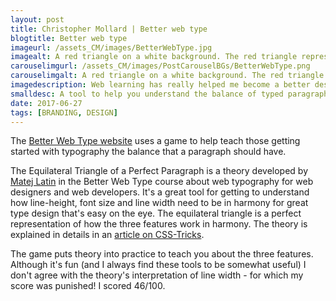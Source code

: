 ```yaml
---
layout: post
title: Christopher Mollard | Better web type
blogtitle: Better web type
imageurl: /assets_CM/images/BetterWebType.jpg
imagealt: A red triangle on a white background. The red triangle represents the equilateral triangle of the perfect paragraph.
carouselimgurl: /assets_CM/images/PostCarouselBGs/BetterWebType.png
carouselimgalt: A red triangle on a white background. The red triangle represents the equilateral triangle of the perfect paragraph.
imagedescription: Web learning has really helped me become a better designer.
smalldesc: A tool to help you understand the balance of typed paragraphs
date: 2017-06-27
tags: [BRANDING, DESIGN]
---
```

<p>
The <a target="_blank" href="https://betterwebtype.com/triangle">Better Web Type website</a> uses a game to help teach those getting started with typography the balance that a paragraph should have. 

The Equilateral Triangle of a Perfect Paragraph is a theory developed by <a href="http://matejlatin.co.uk/" target="_blank">Matej Latin</a> in the Better Web Type course about web typography for web designers and web developers. It's a great tool for getting to understand how line-height, font size and line width need to be in harmony for great type design that's easy on the eye. The equilateral triangle is a perfect representation of how the three features work in harmony. The theory is explained in details in an <a href="https://css-tricks.com/equilateral-triangle-perfect-paragraph/" target="_blank">article on CSS-Tricks</a>.

The game puts theory into practice to teach you about the three features. Although it's fun (and I always find these tools to be somewhat useful) I don't agree with the theory's interpretation of line width - for which my score was punished! I scored 46/100.
</p>